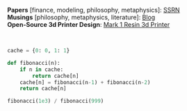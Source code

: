 **Papers** [finance, modeling, philosophy, metaphysics]: [SSRN](https://papers.ssrn.com/sol3/cf_dev/AbsByAuth.cfm?per_id=4163481) </br>
**Musings** [philosophy, metaphysics, literature]: [Blog](https://nelson-n.github.io/) </br>
**Open-Source 3d Printer Design**: [Mark 1 Resin 3d Printer](https://nelson-n.github.io/Mark1.github.io/) </br>

</br>

```python
cache = {0: 0, 1: 1}

def fibonacci(n):
    if n in cache:
        return cache[n]
    cache[n] = fibonacci(n-1) + fibonacci(n-2)
    return cache[n]

fibonacci(1e3) / fibonacci(999)
```
